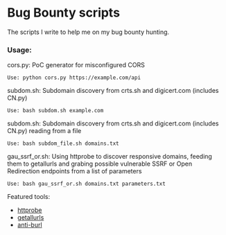 # Bug Bounty scripts

The scripts I write to help me on my bug bounty hunting.

### Usage:
cors.py: PoC generator for misconfigured CORS

``Use: python cors.py https://example.com/api``

subdom.sh: Subdomain discovery from crts.sh and digicert.com (includes CN.py)

``Use: bash subdom.sh example.com``


subdom.sh: Subdomain discovery from crts.sh and digicert.com (includes CN.py) reading from a file

``Use: bash subdom_file.sh domains.txt``


gau_ssrf_or.sh: Using httprobe to discover responsive domains, feeding them to getallurls and grabing possible vulnerable SSRF or Open Redirection endpoints from a list of parameters

``Use: bash gau_ssrf_or.sh domains.txt parameters.txt``

Featured tools:
* [httprobe](https://github.com/tomnomnom/httprobe)
* [getallurls](https://github.com/lc/hacks/tree/master/getallurls)
* [anti-burl](https://github.com/tomnomnom/hacks/tree/master/anti-burl)